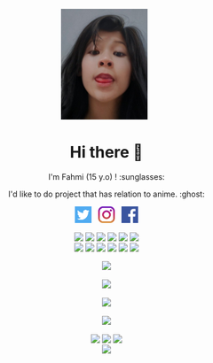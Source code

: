 <p align='center'><a href="https://instagram.com/fahmicog"><img height="200" src="https://github.com/fahmicog/fahmicog/blob/main/fahmicog.jpg?raw=true"></a>&nbsp;&nbsp;</p>

<h1  align='center'> Hi there 👋 </h1>

<p align='center'>  I'm Fahmi (15 y.o) ! :sunglasses: </p>

<p align='center'> I'd like to do project that has relation to anime. :ghost: </p>

<p align='center'>
   <a href="https://twitter.com/fahmicog"><img height="30" src="https://github.com/fahmicog/fahmicog/blob/main/twitter.png?raw=true"></a>&nbsp;&nbsp;
   <a href="https://instagram.com/fahmicog"><img height="30" src="https://github.com/fahmicog/fahmicog/blob/main/instagram.jpg?raw=true"></a>&nbsp;&nbsp;
   <a href="https://www.facebook.com/fahmicoeg"><img height="30" src="https://github.com/fahmicog/fahmicog/blob/main/facebook.png?raw=true"></a>
</P>

<p align="center">
  <img src="https://img.shields.io/badge/-JavaScript-black?style=flat-square&logo=javascript" />
  <img src="https://img.shields.io/badge/-Node.js-black?style=flat-square&logo=Node.js" />
  <img src="https://img.shields.io/badge/-HTML5-black?style=flat-square&logo=html5&logoColor=e34f26" />
  <img src="https://img.shields.io/badge/-CSS3-black?style=flat-square&logo=css3&logoColor=1572b6" />
  <img src="https://img.shields.io/badge/-Git-black?style=flat-square&logo=git" />
  <img src="https://img.shields.io/badge/-GitHub-black?style=flat-square&logo=github" /> <br>
  <img src="https://img.shields.io/badge/-Python-black?style=flat-square&logo=python" />
  <img src="https://img.shields.io/badge/-React-black?style=flat-square&logo=react" />
  <img src="https://img.shields.io/badge/-Redux-black?style=flat-square&logo=redux" />
  <img src="https://img.shields.io/badge/-Windows-black?style=flat-square&logo=windows" />
  <img src="https://img.shields.io/badge/-VS_Code-black?style=flat-square&logo=visual-studio-code" />
  <img src="https://img.shields.io/badge/-SQLite3-black?style=flat-square&logo=sqlite" />
</p>

<p align="center">
  <a href="https://github.com/fahmicog"><img src="https://github-readme-stats.vercel.app/api?username=fahmicog&bg_color=30,e96443,904e95&title_color=fff&text_color=fff&icon_color=fff&hide_border=true&show_icons=true" /></a>
</p>

<p align="center">
  <a href="https://github.com/fahmicog"><img src="https://github-readme-stats.vercel.app/api/top-langs?username=fahmicog&bg_color=30,e96443,904e95&title_color=fff&text_color=fff&hide_border=true&show_icons=true&layout=compact" /></a>
</p>

<p align="center">
  <a href="https://github.com/ryo-ma/github-profile-trophy"><img src="https://github-profile-trophy.vercel.app/?username=fahmicog&theme=onedark" /></a>
</p>

<p align="center">
   <img src="https://github-readme-streak-stats.herokuapp.com/?user=fahmicog" />
</p>

<p align="center">
  <a href="https://www.youtube.com/channel/UCKnzdl1cYOqTnmKvDjvRaOA"><img src="https://img.shields.io/badge/YouTube-Fahmi%20Cog-ff0000?style=for-the-badge&logo=youtube&logoColor=ff0000&link=https://www.youtube.com/channel/UCKnzdl1cYOqTnmKvDjvRaOA" /></a>
  <a href="mailto:fahmicog@gmail.com"><img src="https://img.shields.io/badge/Gmail-fahmicog@gmail.com-ea4335?style=for-the-badge&logo=Gmail&logoColor=ea4335&link=mailto:fahmicog@gmail.com" /></a>
  <a href="https://twitter.com/fahmicog"><img src="https://img.shields.io/twitter/follow/fahmicog?logo=twitter&style=for-the-badge" /></a> <br>
  <img src="https://komarev.com/ghpvc/?username=fahmicog&label=VIEWS&style=flat-square&color=orange" />
</p>
